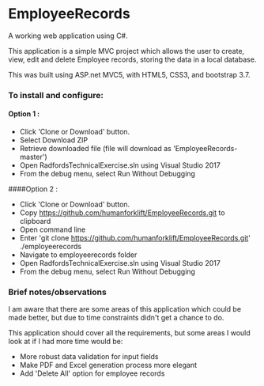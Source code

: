 # EmployeeRecords

A working web application using C#.

This application is a simple MVC project which allows the user to create, view, edit and delete Employee records, storing the data in a local database.

This was built using ASP.net MVC5, with HTML5, CSS3, and bootstrap 3.7.

### To install and configure:
#### Option 1 :
* Click 'Clone or Download' button.
* Select Download ZIP
* Retrieve downloaded file (file will download as 'EmployeeRecords-master')
* Open RadfordsTechnicalExercise.sln using Visual Studio 2017
* From the debug menu, select Run Without Debugging

####Option 2 :
* Click 'Clone or Download' button.
* Copy https://github.com/humanforklift/EmployeeRecords.git to clipboard
* Open command line
* Enter 'git clone https://github.com/humanforklift/EmployeeRecords.git' ./employeerecords
* Navigate to employeerecords folder
* Open RadfordsTechnicalExercise.sln using Visual Studio 2017
* From the debug menu, select Run Without Debugging

### Brief notes/observations

I am aware that there are some areas of this application which could be made better, but due to time constraints didn't get a chance to do. 

This application should cover all the requirements, but some areas I would look at if I had more time would be:
* More robust data validation for input fields
* Make PDF and Excel generation process more elegant
* Add 'Delete All' option for employee records
